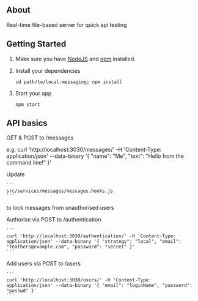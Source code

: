 ## About

Real-time file-based server for quick api testing

## Getting Started

1. Make sure you have [NodeJS](https://nodejs.org/) and [npm](https://www.npmjs.com/) installed.
2. Install your dependencies

    ```
    cd path/to/local-messaging; npm install
    ```

3. Start your app

    ```
    npm start
    ```

## API basics

GET & POST to /messages

e.g. curl 'http://localhost:3030/messages/' -H 'Content-Type: application/json' --data-binary '{ "name": "Me", "text": "Hello from the command line!" }'

Update 

    ```
    src/services/messages/messages.hooks.js
    ```
    
to lock messages from unauthorised users


Authorise via POST to /authentication

    ``` 
    curl 'http://localhost:3030/authentication/' -H 'Content-Type: application/json' --data-binary '{ "strategy": "local", "email": "feathers@example.com", "password": "secret" }'
    ```

Add users via POST to /users

    ```
    curl 'http://localhost:3030/users/' -H 'Content-Type: application/json' --data-binary '{ "email": "loginName", "password": "passwd" }'
    ```
    
